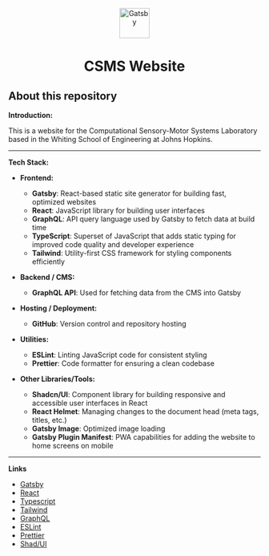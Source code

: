 <p align="center">
  <a href="https://www.gatsbyjs.com/?utm_source=starter&utm_medium=readme&utm_campaign=minimal-starter-ts">
    <img alt="Gatsby" src="https://www.gatsbyjs.com/Gatsby-Monogram.svg" width="60" />
  </a>
</p>
<h1 align="center">
  CSMS Website
</h1>

## About this repository

  **Introduction:**

  This is a website for the Computational Sensory-Motor Systems Laboratory based in the Whiting School of Engineering at Johns Hopkins.

---

**Tech Stack:**

- **Frontend:**
  - **Gatsby**: React-based static site generator for building fast, optimized websites
  - **React**: JavaScript library for building user interfaces
  - **GraphQL**: API query language used by Gatsby to fetch data at build time
  - **TypeScript**: Superset of JavaScript that adds static typing for improved code quality and developer experience
  - **Tailwind**: Utility-first CSS framework for styling components efficiently

- **Backend / CMS:**
  - **GraphQL API**: Used for fetching data from the CMS into Gatsby

- **Hosting / Deployment:**
  - **GitHub**: Version control and repository hosting

- **Utilities:**
  - **ESLint**: Linting JavaScript code for consistent styling
  - **Prettier**: Code formatter for ensuring a clean codebase

- **Other Libraries/Tools:**
  - **Shadcn/UI**: Component library for building responsive and accessible user interfaces in React
  - **React Helmet**: Managing changes to the document head (meta tags, titles, etc.)
  - **Gatsby Image**: Optimized image loading
  - **Gatsby Plugin Manifest**: PWA capabilities for adding the website to home screens on mobile

---

  **Links**

  - [Gatsby](https://www.gatsbyjs.com/docs/?utm_source=starter&utm_medium=readme&utm_campaign=minimal-starter-ts)
  - [React](https://www.gatsbyjs.com/docs/tutorial/?utm_source=starter&utm_medium=readme&utm_campaign=minimal-starter-ts)
  - [Typescript](https://www.gatsbyjs.com/docs/how-to/?utm_source=starter&utm_medium=readme&utm_campaign=minimal-starter-ts)
  - [Tailwind](https://www.gatsbyjs.com/docs/api-reference/?utm_source=starter&utm_medium=readme&utm_campaign=minimal-starter-ts)
  - [GraphQL](https://www.gatsbyjs.com/plugins?utm_source=starter&utm_medium=readme&utm_campaign=minimal-starter-ts)
  - [ESLint](https://www.gatsbyjs.com/docs/cheat-sheet/?utm_source=starter&utm_medium=readme&utm_campaign=minimal-starter-ts)
  - [Prettier](https://www.gatsbyjs.com/docs/cheat-sheet/?utm_source=starter&utm_medium=readme&utm_campaign=minimal-starter-ts)
  - [Shad/UI](https://www.gatsbyjs.com/docs/cheat-sheet/?utm_source=starter&utm_medium=readme&utm_campaign=minimal-starter-ts)


